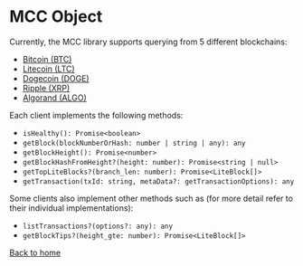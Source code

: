 # MCC Object

Currently, the MCC library supports querying from 5 different blockchains:

* [Bitcoin (BTC)](./BtcLtcDogeClient.md)
* [Litecoin (LTC)](./BtcLtcDogeClient.md)
* [Dogecoin (DOGE)](./BtcLtcDogeClient.md)
* [Ripple (XRP)](./XrpClient.md)
* [Algorand (ALGO)](./AlgoClient.md)

Each client implements the following methods:

* `isHealthy(): Promise<boolean>`
* `getBlock(blockNumberOrHash: number | string | any): any`
* `getBlockHeight(): Promise<number>`
* `getBlockHashFromHeight?(height: number): Promise<string | null>`
* `getTopLiteBlocks?(branch_len: number): Promise<LiteBlock[]>`
* `getTransaction(txId: string, metaData?: getTransactionOptions): any`

Some clients also implement other methods such as (for more detail refer to their individual implementations):

* `listTransactions?(options?: any): any`
* `getBlockTips?(height_gte: number): Promise<LiteBlock[]>`

[Back to home](../README.md)
